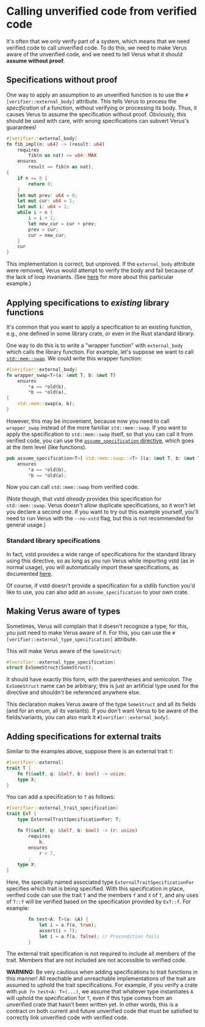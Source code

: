 # Calling unverified code from verified code

It's often that we only verify part of a system, which means that we need
verified code to call unverified code. To do this, we need to make Verus
aware of the unverified code, and we need to tell Verus what it should
**assume without proof**.

## Specifications without proof

One way to apply an assumption to an unverified function is to use the `#[verifier::external_body]` attribute.
This tells Verus to process the _specification_ of a function, without verifying or processing its body.
Thus, it causes Verus to assume the specification without proof. Obviously, this should be used with care,
with wrong specifications can subvert Verus's guarantees!

```rust
#[verifier::external_body]
fn fib_impl(n: u64) -> (result: u64)
    requires
        fib(n as nat) <= u64::MAX
    ensures
        result == fib(n as nat),
{
    if n == 0 {
        return 0;
    }
    let mut prev: u64 = 0;
    let mut cur: u64 = 1;
    let mut i: u64 = 1;
    while i < n {
        i = i + 1;
        let new_cur = cur + prev;
        prev = cur;
        cur = new_cur;
    }
    cur
}
```

This implementation is correct, but unproved. If the `external_body` attribute were removed,
Verus would attempt to verify the body and fail because of the lack of loop invariants.
(See [here](./invariants.md) for more about this particular example.)

## Applying specifications to _existing_ library functions

It's common that you want to apply a specification to an existing function, e.g., one defined
in some library crate, or even in the Rust standard library.

One way to do this is to write a "wrapper function" with `external_body` which calls the
library function. For example, let's suppose we want to call [`std::mem::swap`](https://doc.rust-lang.org/stable/std/mem/fn.swap.html). We could write this wrapper function:

```rust
#[verifier::external_body]
fn wrapper_swap<T>(a: &mut T, b: &mut T)
    ensures
        *a == *old(b),
        *b == *old(a),
{
    std::mem::swap(a, b);
}
```

However, this may be incovenient, because now you need to call `wrapper_swap` instead of
the more familiar `std::mem::swap`. If you want to apply the specification to
`std::mem::swap` itself, so that you can call it from verified code, you can
use the [`assume_specification` directive](./reference-assume-specification.md), which goes at the item level (like functions).

```rust
pub assume_specification<T>[ std::mem::swap::<T> ](a: &mut T, b: &mut T)
    ensures
        *a == *old(b),
        *b == *old(a);
```

Now you can call `std::mem::swap` from verified code.

(Note though, that vstd _already_ provides this specification for `std::mem::swap`. Verus doesn't allow duplicate specifications,
so it won't let you declare a second one. If you want to try out this example yourself, you'll need to run Verus with the `--no-vstd` flag, but this is not recommended for general usage.)

### Standard library specifications

In fact, vstd provides a wide range of specifications for the standard library using
this directive, so as long as you run Verus while importing vstd (as in normal usage), you will
automatically import these specifications, as documented
[here](https://verus-lang.github.io/verus/verusdoc/vstd/std_specs/struct.VstdSpecsForRustStdLib.html).

Of course, if vstd doesn't provide a specification for a stdlib function you'd like to use,
you can also add an `assume_specification` to your own crate.

## Making Verus aware of types

Sometimes, Verus will complain that it doesn't recognize a type; for this, you just need
to make Verus aware of it. For this, you can use the `#[verifier::external_type_specification]` attribute.

This will make Verus aware of the `SomeStruct`:

```rust
#[verifier::external_type_specification]
struct ExSomeStruct(SomeStruct);
```

It should have exactly this form, with the parentheses and semicolon. The `ExSomeStruct` name can be arbitrary; this is just an artificial type used for the directive and shouldn't be referenced
anywhere else.

This declaration makes Verus aware of the type `SomeStruct` and all its fields (and for an enum, all its variants). If you don't want Verus to be aware of the fields/variants, you can also mark it `#[verifier::external_body]`.

## Adding specifications for external traits

Similar to the examples above, suppose there is an external trait `T`:
```rust
#[verifier::external]
trait T {
    fn f(&self, q: &Self, b: bool) -> usize;
    type X;
}
```
You can add a specification to `T` as follows:
```rust
#[verifier::external_trait_specification]
trait ExT {
    type ExternalTraitSpecificationFor: T;

    fn f(&self, q: &Self, b: bool) -> (r: usize)
        requires
            b,
        ensures 
            r > 7,
        ;
    type X;
}
```
Here, the specially named associated type `ExternalTraitSpecificationFor` specifies which trait is being specified.  With this specification in place, verified code can use the trait `T` and the members `f` and `X` of `T`, and any uses of `T::f` will be verified based on the specification provided by `ExT::f`.  For example:
```rust
        fn test<A: T>(a: &A) {
            let i = a.f(a, true);
            assert(i > 7);
            let i = a.f(a, false); // Precondition fails
        }
```

The external trait specification is not required to include all members of the trait.  Members that are not included are not accessible to verified code.

**WARNING:** Be very cautious when adding specifications to trait functions in this manner!  All reachable and unreachable implementations of the trait are assumed to uphold the trait specifications. For example, if you verify a crate with `pub fn test<A: T>(...)`, we assume that whatever type instantiates `A` will uphold the specification for `T`, even if this type comes from an unverified crate that hasn't been written yet. In other words, this is a contract on both current and future unverified code that must be satisfied to correctly link unverified code with verified code.
